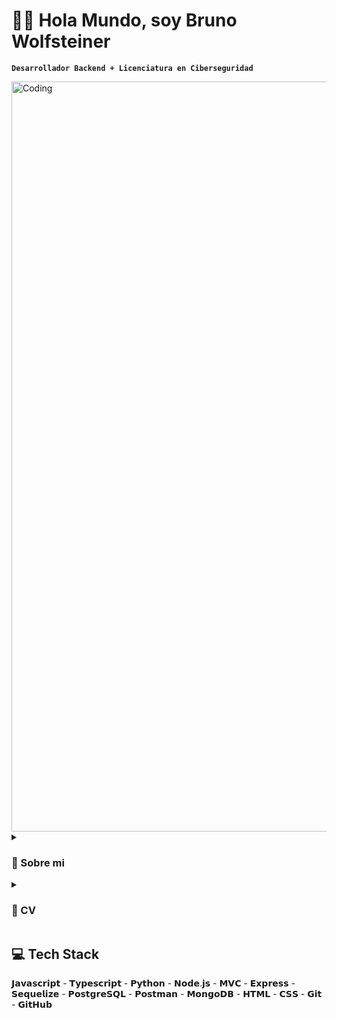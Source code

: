 # 👋🏻 Hola Mundo, soy Bruno Wolfsteiner
**`Desarrollador Backend + Licenciatura en Ciberseguridad`**

<img align="center" alt="Coding" width="1200" src="https://media.giphy.com/media/bi6RQ5x3tqoSI/giphy.gif">

<details>
 <summary><h3>📄 Sobre mi </h3></summary>
Programador apasionado con experiencia en desarrollo de software e interés en las inteligencias artificiales. Mi objetivo principal es utilizar mis habilidades técnicas para crear soluciones innovadoras y eficientes, mi experiencia abarca desde la gestión de bases de datos hasta la optimización de servidores. Además, cuento con habilidades blandas que me permiten colaborar eficazmente en equipos multidisciplinarios y adaptarme rápidamente a entornos de trabajo dinámicos.
¡Conéctame y aportaré gran valor a tu equipo!
</details>

<details>
<summary><h3>📄 CV </h3></summary>
[cv Bruno Wolfsteiner backend.pdf](https://github.com/brunowolfsteiner/brunowolfsteiner/files/12788030/cv.Bruno.Wolfsteiner.backend.pdf)
</details>

## 💻 Tech Stack
<p align="left"> 𝗝𝗮𝘃𝗮𝘀𝗰𝗿𝗶𝗽𝘁 - 𝗧𝘆𝗽𝗲𝘀𝗰𝗿𝗶𝗽𝘁 - 𝗣𝘆𝘁𝗵𝗼𝗻 - 𝗡𝗼𝗱𝗲.𝗷𝘀 - 𝗠𝗩𝗖 - 𝗘𝘅𝗽𝗿𝗲𝘀𝘀 - 𝗦𝗲𝗾𝘂𝗲𝗹𝗶𝘇𝗲 - 𝗣𝗼𝘀𝘁𝗴𝗿𝗲𝗦𝗤𝗟 - 𝗣𝗼𝘀𝘁𝗺𝗮𝗻 - 𝗠𝗼𝗻𝗴𝗼𝗗𝗕 - 𝗛𝗧𝗠𝗟 - 𝗖𝗦𝗦 - 𝗚𝗶𝘁 - 𝗚𝗶𝘁𝗛𝘂𝗯 </p>

